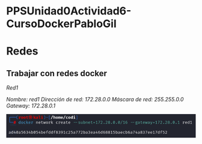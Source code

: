 # PPSUnidad0Actividad6-CursoDockerPabloGil

<h1>Redes</h1>

<h2>Trabajar con redes docker</h2>

<i>Red1

Nombre: red1
Dirección de red: 172.28.0.0
Máscara de red: 255.255.0.0
Gateway: 172.28.0.1</i>

![](imagenes/redes/Cap1.png)
